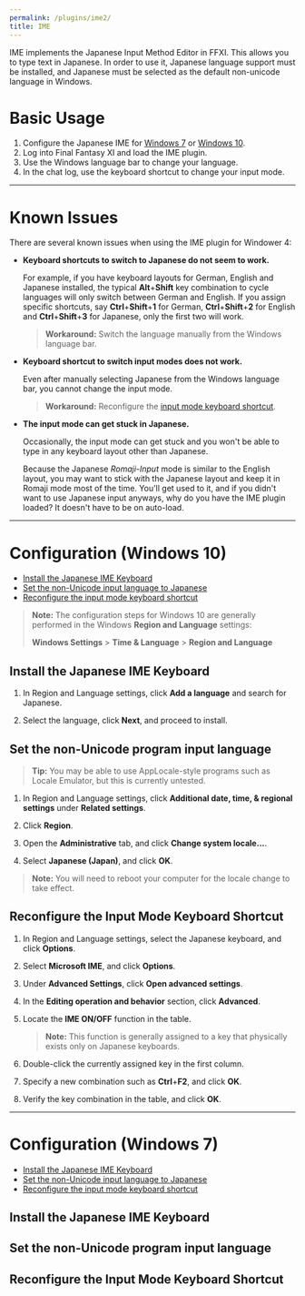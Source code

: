 ```yaml
---
permalink: /plugins/ime2/
title: IME
---
```


IME implements the Japanese Input Method Editor in FFXI. This allows you to type text in Japanese. In order to use it, Japanese language support must be installed, and Japanese must be selected as the default non-unicode language in Windows.

# Basic Usage

1. Configure the Japanese IME for [Windows 7](#config7) or [Windows 10](#config10).
1. Log into Final Fantasy XI and load the IME plugin.
1. Use the Windows language bar to change your language.
1. In the chat log, use the keyboard shortcut to change your input mode.

---

# Known Issues

There are several known issues when using the IME plugin for Windower 4:

* **Keyboard shortcuts to switch to Japanese do not seem to work.**

    For example, if you have keyboard layouts for German, English and Japanese installed, the typical **Alt**+**Shift** key combination to cycle languages will only switch between German and English. If you assign specific shortcuts, say **Ctrl**+**Shift**+**1** for German, **Ctrl**+**Shift**+**2** for English and **Ctrl**+**Shift**+**3** for Japanese, only the first two will work.

    > **Workaround:** Switch the language manually from the Windows language bar.

* **Keyboard shortcut to switch input modes does not work.**

    Even after manually selecting Japanese from the Windows language bar, you cannot change the input mode.

    > **Workaround:** Reconfigure the [input mode keyboard shortcut](#reconfigure-the-input-mode-keyboard-shortcut).

* **The input mode can get stuck in Japanese.**

    Occasionally, the input mode can get stuck and you won't be able to type in any keyboard layout other than Japanese.

    Because the Japanese *Romaji-Input* mode is similar to the English layout, you may want to stick with the Japanese layout and keep it in Romaji mode most of the time. You'll get used to it, and if you didn't want to use Japanese input anyways, why do you have the IME plugin loaded? It doesn't have to be on auto-load.

---

# <a name="config10"></a>Configuration (Windows 10)

* [Install the Japanese IME Keyboard](#ime10)
* [Set the non-Unicode input language to Japanese](#nonunicode10)
* [Reconfigure the input mode keyboard shortcut](#inputmode10)

> **Note:** The configuration steps for Windows 10 are generally performed in the Windows **Region and Language** settings:
>
> **Windows Settings** > **Time & Language** > **Region and Language**



## <a name="ime10"></a>Install the Japanese IME Keyboard

1. In Region and Language settings, click **Add a language** and search for Japanese.

1. Select the language, click **Next**, and proceed to install.

## <a name="nonunicode10"></a>Set the non-Unicode program input language

> **Tip:** You may be able to use AppLocale-style programs such as Locale Emulator, but this is currently untested.

1. In Region and Language settings, click **Additional date, time, & regional settings** under **Related settings**.

1. Click **Region**.

1. Open the **Administrative** tab, and click **Change system locale...**.

1. Select **Japanese (Japan)**, and click **OK**. 

> **Note:** You will need to reboot your computer for the locale change to take effect.

## <a name="inputmode10"></a>Reconfigure the Input Mode Keyboard Shortcut

1. In Region and Language settings, select the Japanese keyboard, and click **Options**.

1. Select **Microsoft IME**, and click **Options**.

1. Under **Advanced Settings**, click **Open advanced settings**.

1. In the **Editing operation and behavior** section, click **Advanced**.

1. Locate the **IME ON/OFF** function in the table.

    > **Note:** This function is generally assigned to a key that physically exists only on Japanese keyboards.

1. Double-click the currently assigned key in the first column.

1. Specify a new combination such as **Ctrl**+**F2**, and click **OK**.

1. Verify the key combination in the table, and click **OK**.

---

# <a name="config7"></a>Configuration (Windows 7)

* [Install the Japanese IME Keyboard](#ime7)
* [Set the non-Unicode input language to Japanese](#nonunicode7)
* [Reconfigure the input mode keyboard shortcut](#inputmode7)

## <a name="ime7"></a>Install the Japanese IME Keyboard

## <a name="nonunicode7"></a>Set the non-Unicode program input language

## <a name="inputmode7"></a>Reconfigure the Input Mode Keyboard Shortcut